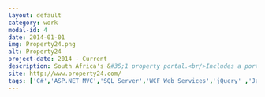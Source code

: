 ```yaml
---
layout: default
category: work
modal-id: 4
date: 2014-01-01
img: Property24.png
alt: Property24
project-date: 2014 - Current
description: South Africa's &#35;1 property portal.<br/>Includes a portal to display listings for end users, and a backend admin system for agents to manage listings.
site: http://www.property24.com/
tags: ['C#','ASP.NET MVC','SQL Server','WCF Web Services','jQuery' ,'JavaScript','Bootstrap LESS','Windows 8 Universal App']
---
```


